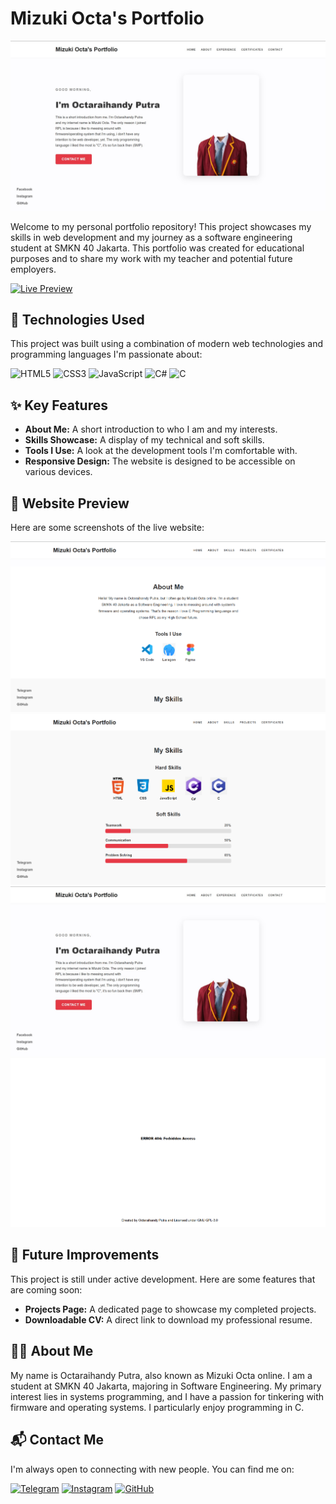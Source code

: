 # Mizuki Octa's Portfolio

![Mizuki Octa's Portfolio Banner](https://github.com/Octauuuzy/portfolio-smkn40/blob/main/preview/preview2.png)

Welcome to my personal portfolio repository! This project showcases my skills in web development and my journey as a software engineering student at SMKN 40 Jakarta. This portfolio was created for educational purposes and to share my work with my teacher and potential future employers.

[![Live Preview](https://img.shields.io/badge/Live-Preview-brightgreen?style=for-the-badge&logo=vercel)](https://octauuuzy.github.io/portfolio-smkn40/)

## 🚀 Technologies Used

This project was built using a combination of modern web technologies and programming languages I'm passionate about:

<p align="left">
  <img src="https://img.shields.io/badge/html5%20-%23E34F26.svg?&style=for-the-badge&logo=html5&logoColor=white" alt="HTML5" />
  <img src="https://img.shields.io/badge/css3%20-%231572B6.svg?&style=for-the-badge&logo=css3&logoColor=white" alt="CSS3" />
  <img src="https://img.shields.io/badge/javascript%20-%23323330.svg?&style=for-the-badge&logo=javascript&logoColor=%23F7DF1E" alt="JavaScript" />
  <img src="https://img.shields.io/badge/c%23-%23239120.svg?&style=for-the-badge&logo=c-sharp&logoColor=white" alt="C#" />
  <img src="https://img.shields.io/badge/c%20-%2300599C.svg?&style=for-the-badge&logo=c&logoColor=white" alt="C" />
</p>

## ✨ Key Features

*   **About Me:** A short introduction to who I am and my interests.
*   **Skills Showcase:** A display of my technical and soft skills.
*   **Tools I Use:** A look at the development tools I'm comfortable with.
*   **Responsive Design:** The website is designed to be accessible on various devices.

## 📸 Website Preview

Here are some screenshots of the live website:

![Website Preview 1](https://github.com/Octauuuzy/portfolio-smkn40/blob/main/preview/aboutme.png)
![Error Handler](https://github.com/Octauuuzy/portfolio-smkn40/blob/main/preview/skills.png)
![About Me Page](https://github.com/Octauuuzy/portfolio-smkn40/blob/main/preview/preview2.png)
![Skills Section](https://github.com/Octauuuzy/portfolio-smkn40/blob/main/preview/err_handler.png)

## 🚧 Future Improvements

This project is still under active development. Here are some features that are coming soon:

*   **Projects Page:** A dedicated page to showcase my completed projects.
*   **Downloadable CV:** A direct link to download my professional resume.

## 👨‍💻 About Me

My name is Octaraihandy Putra, also known as Mizuki Octa online. I am a student at SMKN 40 Jakarta, majoring in Software Engineering. My primary interest lies in systems programming, and I have a passion for tinkering with firmware and operating systems. I particularly enjoy programming in C.

## 📬 Contact Me

I'm always open to connecting with new people. You can find me on:

<p align="left">
  <a href="https://t.me/Octauuzy" target="_blank"><img src="https://img.shields.io/badge/Telegram-2CA5E0?style=for-the-badge&logo=telegram&logoColor=white" alt="Telegram"></a>
  <a href="https://www.instagram.com/mizukii.octaa?igsh=cmt6N2ZmeGQxc2Y2" target="_blank"><img src="https://img.shields.io/badge/Instagram-E4405F?style=for-the-badge&logo=instagram&logoColor=white" alt="Instagram"></a>
  <a href="https://github.com/Octauuuzy" target="_blank"><img src="https://img.shields.io/badge/GitHub-181717?style=for-the-badge&logo=github&logoColor=white" alt="GitHub"></a>
</p>
